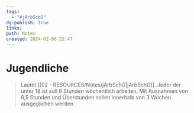 ```yaml
---
tags:
  - "#jArbSchG"
dg-publish: true
links: 
path: Notes
created: 2024-02-06 22:47
---
```

# Jugendliche
>Lautet [[02 - RESOURCES/Notes/jArbSchG\|jArbSchG]]. Jeder der unter 18 ist soll 8 Stunden wöchentlich arbeiten.
>Mit Ausnahmen von 8,5 Stunden und Überstunden sollen innerhalb von 3 Wochen ausgeglichen werden.